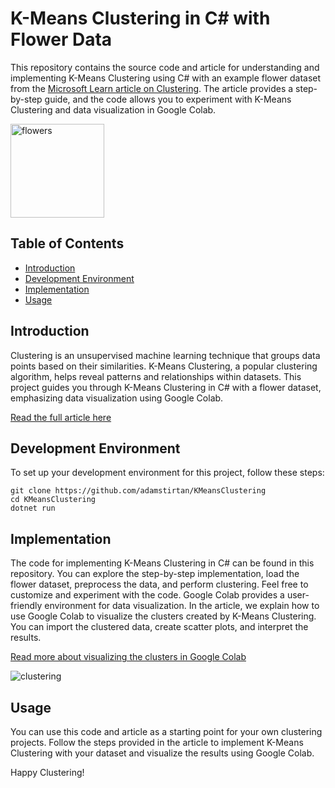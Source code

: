 # K-Means Clustering in C# with Flower Data

This repository contains the source code and article for understanding and implementing K-Means Clustering using C# with an example flower dataset from the [Microsoft Learn article on Clustering](https://learn.microsoft.com/en-us/training/modules/fundamentals-machine-learning/7-clustering). The article provides a step-by-step guide, and the code allows you to experiment with K-Means Clustering and data visualization in Google Colab.

<img width="150" alt="flowers" src="https://github.com/adamstirtan/KMeansClustering/assets/9989813/9db15ab7-fd80-447e-8a22-f19f1cea1d1f">

## Table of Contents
- [Introduction](#introduction)
- [Development Environment](#development-environment)
- [Implementation](#implementation)
- [Usage](#usage)

## Introduction

Clustering is an unsupervised machine learning technique that groups data points based on their similarities. K-Means Clustering, a popular clustering algorithm, helps reveal patterns and relationships within datasets. This project guides you through K-Means Clustering in C# with a flower dataset, emphasizing data visualization using Google Colab.

[Read the full article here](link-to-article)

## Development Environment

To set up your development environment for this project, follow these steps:

```
git clone https://github.com/adamstirtan/KMeansClustering
cd KMeansClustering
dotnet run
```

## Implementation

The code for implementing K-Means Clustering in C# can be found in this repository. You can explore the step-by-step implementation, load the flower dataset, preprocess the data, and perform clustering. Feel free to customize and experiment with the code. Google Colab provides a user-friendly environment for data visualization. In the article, we explain how to use Google Colab to visualize the clusters created by K-Means Clustering. You can import the clustered data, create scatter plots, and interpret the results.

[Read more about visualizing the clusters in Google Colab](link-to-your-article#visualizing-the-clusters-in-google-colab)

![clustering](https://github.com/adamstirtan/KMeansClustering/assets/9989813/dbbf370d-5d9b-4fad-9454-8a404f834f9b)

## Usage

You can use this code and article as a starting point for your own clustering projects. Follow the steps provided in the article to implement K-Means Clustering with your dataset and visualize the results using Google Colab.

Happy Clustering!
